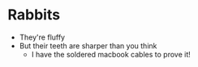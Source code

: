 # Rabbits

* They're fluffy
* But their teeth are sharper than you think
	* I have the soldered macbook cables to prove it!